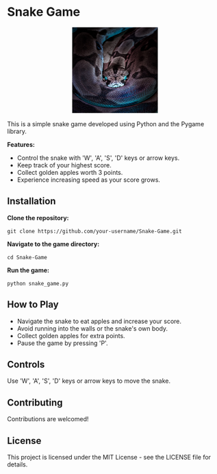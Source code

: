 # Snake Game 
<div align="center">
  <img src="images\Snake.jpg" alt="Snake Logo" width="200" height="200">
</div>

This is a simple snake game developed using Python and the Pygame library.

**Features:**
- Control the snake with 'W', 'A', 'S', 'D' keys or arrow keys.
- Keep track of your highest score.
- Collect golden apples worth 3 points.
- Experience increasing speed as your score grows.

## Installation
**Clone the repository:**
   
    git clone https://github.com/your-username/Snake-Game.git
   
**Navigate to the game directory:**
 
    cd Snake-Game

**Run the game:**

    python snake_game.py

## How to Play
- Navigate the snake to eat apples and increase your score.
- Avoid running into the walls or the snake's own body.
- Collect golden apples for extra points.
- Pause the game by pressing 'P'.

## Controls
Use 'W', 'A', 'S', 'D' keys or arrow keys to move the snake.


## Contributing
Contributions are welcomed!

## License
This project is licensed under the MIT License - see the LICENSE file for details.
 
